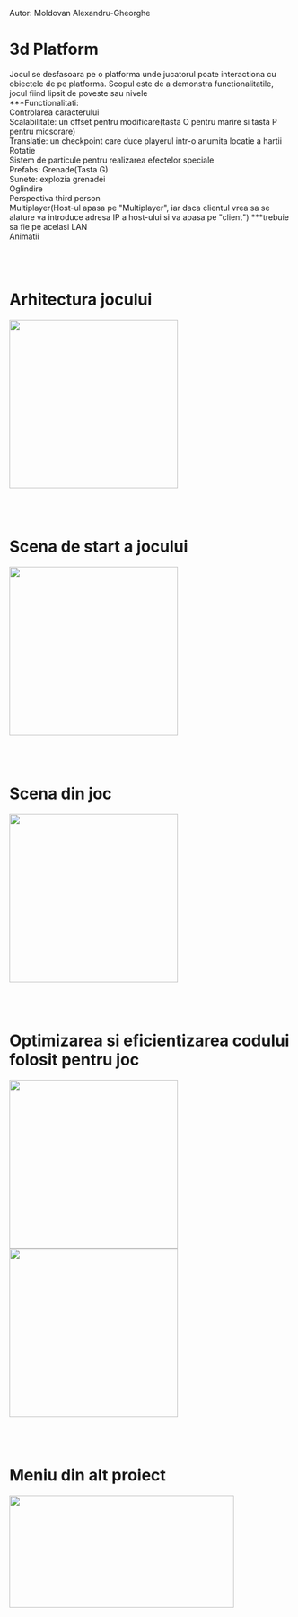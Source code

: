 Autor: Moldovan Alexandru-Gheorghe
<h1>3d Platform</h1>
Jocul se desfasoara pe o platforma unde jucatorul poate interactiona cu obiectele de pe platforma. Scopul este de a demonstra functionalitatile, jocul fiind lipsit de poveste sau nivele 
<br>***Functionalitati:
<br> Controlarea caracterului
<br> Scalabilitate: un offset pentru modificare(tasta O pentru marire si tasta P pentru micsorare)
<br> Translatie: un checkpoint care duce playerul intr-o anumita locatie a hartii
<br> Rotatie
<br> Sistem de particule pentru realizarea efectelor speciale
<br> Prefabs: Grenade(Tasta G)
<br> Sunete: explozia grenadei
<br> Oglindire
<br> Perspectiva third person
<br> Multiplayer(Host-ul apasa pe "Multiplayer", iar daca clientul vrea sa se alature va introduce adresa IP a host-ului si va apasa pe "client") ***trebuie sa fie pe acelasi LAN
<br> Animatii


<br><br>
<h1>Arhitectura jocului</h1>
<img src="https://github.com/Moldo22/3dGame/assets/115102799/1b021819-582f-4fa7-a41e-62ca50b11d90" width=300px>

<br><br>
<h1>Scena de start a jocului</h1>
<img src="https://github.com/Moldo22/3dGame/assets/115102799/3a236bcd-81bd-4afc-9418-6b511083e781" width=300px>

<br><br>
<h1>Scena din joc</h1>
<img src="https://github.com/Moldo22/3dGame/assets/115102799/96afb074-7345-4f87-849f-360fafcd2f41" width=300px>

<br><br>
<h1>Optimizarea si eficientizarea codului folosit pentru joc</h1>
<img src="https://github.com/Moldo22/3dGame/assets/115102799/d624d32f-84ab-4eb4-a7fe-762b0219677a" width=300px>
<img src="https://github.com/Moldo22/3dGame/assets/115102799/d99c37f1-dde4-4429-b842-c5ad0e34b716" width=300px>

<br><br>
<h1>Meniu din alt proiect</h1>
<img src="https://user-images.githubusercontent.com/115102799/205648109-d2e15d5f-4d06-4326-9576-a36199534349.PNG" width=400px height=200px>


